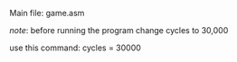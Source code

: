 Main file: game.asm

*note*: before running the program change cycles to 30,000 

use this command: cycles = 30000
